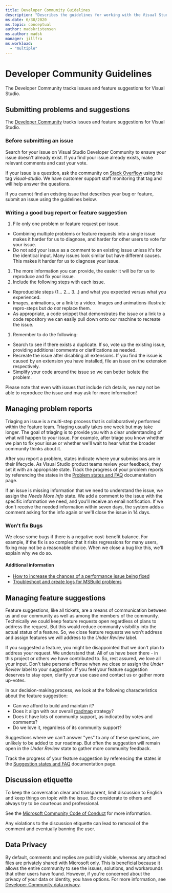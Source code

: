 ```yaml
---
title: Developer Community Guidelines
description: "Describes the guidelines for working with the Visual Studio Developer Community."
ms.date: 6/30/2020
ms.topic: conceptual
author: madskristensen
ms.author: madsk
manager: jillfra
ms.workload:
  - "multiple"
---
```

# Developer Community Guidelines

The Developer Community tracks issues and feature suggestions for Visual Studio.

## Submitting problems and suggestions

The [Developer Community](https://developercommunity.visualstudio.com/) tracks issues and feature suggestions for Visual Studio.

### Before submitting an issue

Search for your issue on Visual Studio Developer Community to ensure your issue doesn't already exist. If you find your issue already exists, make relevant comments and cast your vote.

If your issue is a question, ask the community on [Stack Overflow](https://stackoverflow.com/questions/tagged/visual-studio?tab=Newest) using the tag _visual-studio_. We have customer support staff monitoring that tag and will help answer the questions.

If you cannot find an existing issue that describes your bug or feature, submit an issue using the guidelines below.

### Writing a good bug report or feature suggestion

1. File only one problem or feature request per issue.

- Combining multiple problems or feature requests into a single issue makes it harder for us to diagnose, and harder for other users to vote for your issue.
- Do not add your issue as a comment to an existing issue unless it's for the identical input. Many issues look similar but have different causes. This makes it harder for us to diagnose your issue.

1. The more information you can provide, the easier it will be for us to reproduce and fix your issue.
2. Include the following steps with each issue.

- Reproducible steps (1... 2... 3...) and what you expected versus what you experienced.
- Images, animations, or a link to a video. Images and animations illustrate repro-steps but _do not_ replace them.
- As appropriate, a code snippet that demonstrates the issue or a link to a code repository we can easily pull down onto our machine to recreate the issue.

1. Remember to do the following:

- Search to see if there exists a duplicate. If so, vote up the existing issue, providing additional comments or clarifications as needed.
- Recreate the issue after disabling all extensions. If you find the issue is caused by an extension you have installed, file an issue on the extension respectively.
- Simplify your code around the issue so we can better isolate the problem.

Please note that even with issues that include rich details, we may not be able to reproduce the issue and may ask for more information!

## Managing problem reports

Triaging an issue is a multi-step process that is collaboratively performed within the feature team. Triaging usually takes one week but may take longer. The goal of triaging is to provide you with a clear understanding of what will happen to your issue. For example, after triage you know whether we plan to fix your issue or whether we'll wait to hear what the broader community thinks about it.

After you report a problem, states indicate where your submissions are in their lifecycle. As Visual Studio product teams review your feedback, they set it with an appropriate state. Track the progress of your problem reports by referencing the states in the [Problem states and FAQ](https://docs.microsoft.com/visualstudio/ide/report-a-problem) documentation page.

If an issue is missing information that we need to understand the issue, we assign the _Needs More Info_ state. We add a comment to the issue with the specific information we need, and you'll receive an email notification. If we don't receive the needed information within seven days, the system adds a comment asking for the info again or we'll close the issue in 14 days.

### Won't fix Bugs

We close some bugs if there is a negative cost-benefit balance. For example, if the fix is so complex that it risks regressions for many users, fixing may not be a reasonable choice. When we close a bug like this, we'll explain why we do so.

#### Additional information

- [How to increase the chances of a performance issue being fixed](https://docs.microsoft.com/visualstudio/ide/how-to-increase-chances-of-performance-issue-being-fixed)
- [Troubleshoot and create logs for MSBuild problems](https://docs.microsoft.com/visualstudio/ide/msbuild-logs)

## Managing feature suggestions

Feature suggestions, like all tickets, are a means of communication between us and our community as well as among the members of the community. Technically we could keep feature requests open regardless of plans to address the request. But this would reduce community visibility into the actual status of a feature. So, we close feature requests we won't address and assign features we will address to the _Under Review_ label.

If you suggested a feature, you might be disappointed that we don't plan to address your request. We understand that. All of us have been there - in this project or others we have contributed to. So, rest assured, we love all your input. Don't take personal offense when we close or assign the _Under Review_ label to your suggestion. If you feel your feature suggestion deserves to stay open, clarify your use case and contact us or gather more up-votes.

In our decision-making process, we look at the following characteristics about the feature suggestion:

- Can we afford to build and maintain it?
- Does it align with our overall [roadmap](https://docs.microsoft.com/visualstudio/productinfo/vs-roadmap) strategy?
- Does it have lots of community support, as indicated by votes and comments?
- Do we love it, regardless of its community support?

Suggestions where we can't answer "yes" to any of these questions, are unlikely to be added to our roadmap. But often the suggestion will remain open in the _Under Review_ state to gather more community feedback.

Track the progress of your feature suggestion by referencing the states in the [Suggestion states and FAQ](https://docs.microsoft.com/visualstudio/ide/report-a-problem) documentation page.

## Discussion etiquette

To keep the conversation clear and transparent, limit discussion to English and keep things on topic with the issue. Be considerate to others and always try to be courteous and professional.

See the [Microsoft Community Code of Conduct](https://answers.microsoft.com/en-us/page/codeofconduct) for more information.

Any violations to the discussion etiquette can lead to removal of the comment and eventually banning the user.

## Data Privacy

By default, comments and replies are publicly visible, whereas any attached files are privately shared with Microsoft only. This is beneficial because it allows the entire community to see the issues, solutions, and workarounds that other users have found. However, if you're concerned about the privacy of your data or identity, you have options. For more information, see [Developer Community data privacy](https://docs.microsoft.com/visualstudio/ide/developer-community-privacy).
